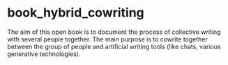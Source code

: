# book_hybrid_cowriting
The aim of this open book is to document the process of collective writing with several people together. The main purpose is to cowrite together between the group of people and artificial writing tools (like chats, various generative technologies). 
